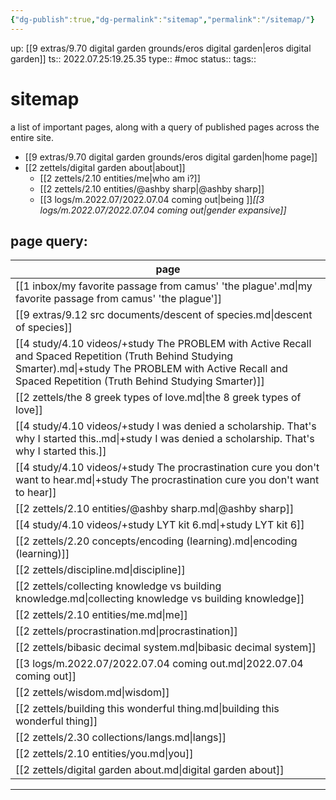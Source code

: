 ```yaml
---
{"dg-publish":true,"dg-permalink":"sitemap","permalink":"/sitemap/"}
---
```



up: [[9 extras/9.70 digital garden grounds/eros digital garden|eros digital garden]]
ts:: 2022.07.25:19.25.35
type:: #moc
status:: 
tags:: 

# sitemap
a list of important pages,
along with a query of published pages across the entire site.

- [[9 extras/9.70 digital garden grounds/eros digital garden|home page]]
- [[2 zettels/digital garden about|about]]
	- [[2 zettels/2.10 entities/me|who am i?]]
	- [[2 zettels/2.10 entities/@ashby sharp|@ashby sharp]]
	- [[3 logs/m.2022.07/2022.07.04 coming out|being ]]*[[3 logs/m.2022.07/2022.07.04 coming out|gender expansive]]*


## page query:
| page                                                                                                                                                                                                                |
| ------------------------------------------------------------------------------------------------------------------------------------------------------------------------------------------------------------------- |
| [[1 inbox/my favorite passage from camus' 'the plague'.md\|my favorite passage from camus' 'the plague']]                                                                                                           |
| [[9 extras/9.12 src documents/descent of species.md\|descent of species]]                                                                                                                                           |
| [[4 study/4.10 videos/+study The PROBLEM with Active Recall and Spaced Repetition (Truth Behind Studying Smarter).md\|+study The PROBLEM with Active Recall and Spaced Repetition (Truth Behind Studying Smarter)]] |
| [[2 zettels/the 8 greek types of love.md\|the 8 greek types of love]]                                                                                                                                               |
| [[4 study/4.10 videos/+study I was denied a scholarship. That's why I started this..md\|+study I was denied a scholarship. That's why I started this.]]                                                             |
| [[4 study/4.10 videos/+study The procrastination cure you don't want to hear.md\|+study The procrastination cure you don't want to hear]]                                                                           |
| [[2 zettels/2.10 entities/@ashby sharp.md\|@ashby sharp]]                                                                                                                                                           |
| [[4 study/4.10 videos/+study LYT kit 6.md\|+study LYT kit 6]]                                                                                                                                                       |
| [[2 zettels/2.20 concepts/encoding (learning).md\|encoding (learning)]]                                                                                                                                             |
| [[2 zettels/discipline.md\|discipline]]                                                                                                                                                                             |
| [[2 zettels/collecting knowledge vs building knowledge.md\|collecting knowledge vs building knowledge]]                                                                                                             |
| [[2 zettels/2.10 entities/me.md\|me]]                                                                                                                                                                               |
| [[2 zettels/procrastination.md\|procrastination]]                                                                                                                                                                   |
| [[2 zettels/bibasic decimal system.md\|bibasic decimal system]]                                                                                                                                                     |
| [[3 logs/m.2022.07/2022.07.04 coming out.md\|2022.07.04 coming out]]                                                                                                                                                |
| [[2 zettels/wisdom.md\|wisdom]]                                                                                                                                                                                     |
| [[2 zettels/building this wonderful thing.md\|building this wonderful thing]]                                                                                                                                       |
| [[2 zettels/2.30 collections/langs.md\|langs]]                                                                                                                                                                      |
| [[2 zettels/2.10 entities/you.md\|you]]                                                                                                                                                                             |
| [[2 zettels/digital garden about.md\|digital garden about]]                                                                                                                                                         |


____

